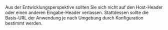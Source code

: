 Aus der Entwicklungsperspektive sollten Sie sich nicht auf den Host-Header oder einen anderen Eingabe-Header verlassen. Stattdessen sollte die Basis-URL der Anwendung je nach Umgebung durch Konfiguration bestimmt werden.